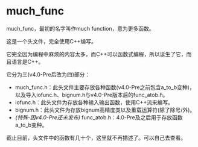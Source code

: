 # much_func
much_func，最初的名字叫作much function，意为更多函数。

这是一个头文件，完全使用C++编写。

它完全因为编程中麻烦的内容太多，而C++可以函数式编程，所以诞生了它，而且语言是C++。

它分为三(v4.0-Pre后改为四)部分：

+ much_func.h：此头文件主要存放各种函数(v4.0-Pre之前包含a_to_b变种)，以及导入iofunc.h、bignum.h与v4.0-Pre版本后的func_atob.h。
+ iofunc.h：此头文件为存放各种输入输出函数，使用C++流来编写。
+ bignum.h：此头文件为存放bignum高精度类以及重载运算符(除了除号/外)。
+ _(特殊-因v4.0-Pre还未发布)_ func_atob.h：4.0-Pre及之后用于存放函数a_to_b变种。

截止目前，头文件中的函数有几十个，这里就不再描述了。可以自己去查看。
